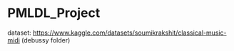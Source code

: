 # PMLDL_Project

dataset: https://www.kaggle.com/datasets/soumikrakshit/classical-music-midi (debussy folder)

